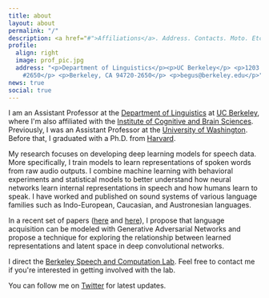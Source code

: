 ```yaml
---
title: about
layout: about
permalink: "/"
description: <a href="#">Affiliations</a>. Address. Contacts. Moto. Etc.
profile:
  align: right
  image: prof_pic.jpg
  address: "<p>Department of Linguistics</p><p>UC Berkeley</p> <p>1203 Dwinelle Hall
    #2650</p> <p>Berkeley, CA 94720-2650</p> <p>begus@berkeley.edu</p>"
news: true
social: true
---
```


I am an Assistant Professor at the [Department of Linguistics](https://lx.berkeley.edu) at [UC Berkeley](https://www.berkeley.edu), where I'm also affiliated with the [Institute of Cognitive and Brain Sciences](https://icbs.berkeley.edu/). Previously, I was an Assistant Professor at the [University of Washington](https://linguistics.washington.edu). Before that, I graduated with a Ph.D. from [Harvard](https://www.harvard.edu).

My research focuses on developing deep learning models for speech data. More specifically, I train models to learn representations of spoken words from raw audio outputs. I combine machine learning with behavioral experiments and statistical models to better understand how neural networks learn internal representations in speech and how humans learn to speak. I have worked and published on sound systems of various language families such as Indo-European, Caucasian, and Austronesian languages.

In a recent set of papers ([here](https://www.frontiersin.org/articles/10.3389/frai.2020.00044/full) and [here](https://arxiv.org/abs/2006.02951)), I propose that language acquisition can be modeled with Generative Adversarial Networks and propose a technique for exploring the relationship between learned representations and latent space in deep convolutional networks. 

I direct the [Berkeley Speech and Computation Lab](https://twitter.com/BerkeleySCLab). Feel free to contact me if you're interested in getting involved with the lab.

You can follow me on [Twitter](https://twitter.com/begusgasper) for latest updates. 